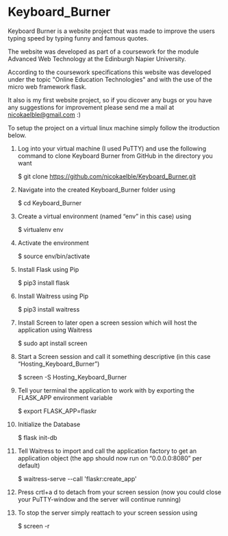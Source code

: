 # Keyboard_Burner

Keyboard Burner is a website project that was made to improve the users typing speed by typing funny and famous quotes.

The website was developed as part of a coursework for the module Advanced Web Technology at the Edinburgh Napier University.

According to the coursework specifications this website was developed under the topic "Online Education Technologies" and with the use of the micro web framework flask.

It also is my first website project, so if you dicover any bugs or you have any suggestions for improvement please send me a mail at nicokaelble@gmail.com :)

To setup the project on a virtual linux machine simply follow the itroduction below.

1.	Log into your virtual machine (I used PuTTY) and use the following command to clone Keyboard Burner from GitHub in the directory you want

    $ git clone https://github.com/nicokaelble/Keyboard_Burner.git
2.	Navigate into the created Keyboard_Burner folder using

    $ cd Keyboard_Burner
3.	Create a virtual environment (named “env” in this case) using

    $ virtualenv env
4.	Activate the environment

    $ source env/bin/activate
5.	Install Flask using Pip

    $ pip3 install flask
6.	Install Waitress using Pip

    $ pip3 install waitress
7.	Install Screen to later open a screen session which will host the application using Waitress

    $ sudo apt install screen
8.	Start a Screen session and call it something descriptive (in this case “Hosting_Keyboard_Burner”)

    $ screen -S Hosting_Keyboard_Burner
9.	Tell your terminal the application to work with by exporting the FLASK_APP environment variable

    $ export FLASK_APP=flaskr
10.	Initialize the Database

    $ flask init-db
11.	Tell Waitress to import and call the application factory to get an application object (the app should now run on “0.0.0.0:8080” per default)

    $ waitress-serve --call 'flaskr:create_app'
12.	Press crtl+a d to detach from your screen session (now you could close your PuTTY-window and the server will continue running) 

13.	To stop the server simply reattach to your screen session using

    $ screen -r




